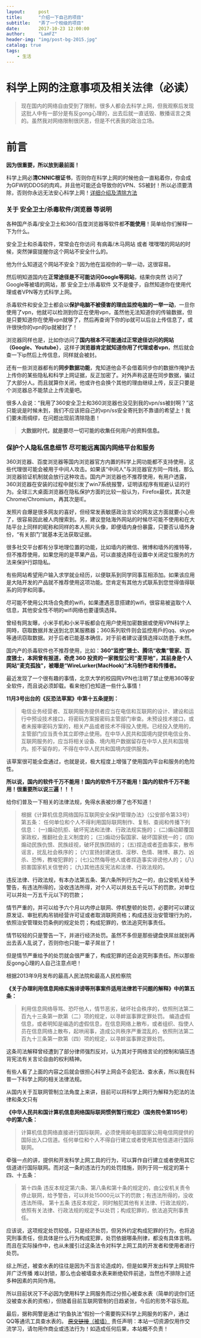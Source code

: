 ```yaml
---
layout:     post
title:      "介绍一下自己的项目"
subtitle:   "弄了一个校级的项目"
date:       2017-10-23 12:00:00
author:     "LamFZ"
header-img: "img/post-bg-2015.jpg"
catalog: true
tags:
    - 生活
---
```

# 科学上网的注意事项及相关法律（必读）
> 现在国内的网络自由受到了限制，很多人都会去科学上网，但我观察后发现这批人中有一部分是有反gong心理的，出去后就一直诋毁、散播谣言之类的。虽然我对网络限制很厌恶，但是不代表我的政治立场。

# 前言
**因为很重要，所以放到最前面！**

科学上网必**清CNNIC根证书**，否则你在科学上网的时候他会一直粘着你，你会成为GFW的DDOS的肉鸡，并且他可能还会导致你的VPN、SS被封！所以必须要清除，否则你永远无法安心科学上网！[详细介绍及清除方法](www.baidu.com)

### 关于 安全卫士/杀毒软件/浏览器 等说明
各种国产杀毒/安全卫士和360/百度浏览器等软件都**不能使用**！简单给你们解释一下为什么。

安全卫士和杀毒软件，常常会在你访问 有病毒/木马网站 或者 嘿嘿嘿的网站的时候，突然弹窗提醒你这个网站不安全什么的。

他为什么知道这个网站不安全？因为他在监视你的一举一动，这很容易。

然后明知道国内在**正常途径是不可能访问Google等网站**，结果你突然 访问了Google等被墙的网站，那 安全卫士/杀毒软件 又不是傻子，自然知道你在使用代理或者VPN等方式科学上网。

杀毒软件和安全卫士都会以**保护电脑不被侵害的理由监控电脑的一举一动**，一旦你使用了vpn，他就可以检测到你正在使用vpn，虽然他无法知道你的传输数据，但是只要知道你在使用vpn就够了，然后再查询下你的ip就可以后台上传信息了，或许很快你的vpn的ip就被封了！

浏览器同样也是，比如你访问了**国内根本不可能通过正常途径访问的网站（Google、Youtube）**，这样子**浏览器肯定就知道你用了代理或者vpn**，然后就会查一下ip然后上传信息，同样就会被封。

还有一些浏览器都有的**同步数据功能**，鬼知道他会不会借着同步你的数据作掩护去上传你的某些隐私和科学上网证据，反正加密了。对外声称这是在同步数据，骗过了大部分人。而且就算你关闭，他或许也会换个其他的理由继续上传，反正只要是个浏览器总不能禁止上传流量吧。

很多人会说：“我用了360安全卫士和360浏览器也没见到我的vpn/ss被封啊？”这只能说是时候未到，我们不应该把自己的vpn/ss安全寄托到不靠谱的希望上！我们要未雨绸缪，在问题出现前清除隐患！

> **大数据时代，就是要尽一切可能的收集任何用户的资料信息。**

### 保护个人隐私信息细节 尽可能远离国内网络平台和服务
360浏览器、百度浏览器等国内浏览器官方内置的科学上网功能都不支持使用，这些代理很可能会被用于中间人攻击。如果该“中间人”与浏览器官方同一阵线，那么浏览器验证机制就会放行这种攻击。国内产浏览器也不推荐使用，有用户透露，360浏览器在安装的过程中就引发了win7系统报警，证明该程序有规避认证的行为。全球三大桌面浏览器在隐私保护方面的比较一般认为，Firefox最优，其次是Chrome/Chromium，再其次是IE。

发照片自爆是很多网友的喜好，但经常发表敏感政治言论的网友这方面就要小心些了，很容易因此被人肉搜索到。另，建议登陆海外网站的时候尽可能不使用和在大陆平台上同样的昵称和同样的本人照片头像，即便墙内身份暴露，只要否认墙外身份，“有关部门”就基本无法获取证据。

很多社交平台都有分享地理位置的功能，比如墙内的微信、微博和墙外的推特等，但不推荐使用，如果您用的是苹果产品，可以直接选择在设置中关闭定位服务的方法来保护行踪隐私。

有些网站希望用户输入求学就业经历，以便联系到同学同事互相添加。如果该应用是大陆开发的产品就不推荐使用这项功能。您肯定有其他方式联系到您觉得值得联系的同学和同事。

尽可能不使用公共场合免费的wifi，如果遭遇恶意搭建的wifi，很容易被盗取个人信息，其他安全性不明的wifi网络也要谨慎选择。

曾经有网友曝，小米手机和小米平板都会在用户使用加密数据或使用VPN科学上网時，窃取数据并发送到北京某服務器；360系列软件则会监控用戶的qq、skype等通讯窃取数据。对于后者已能基本确信，对于前者建议谨慎选择以防患于未然。

国内产的杀毒软件也不推荐使用，比如：**360“监控”猥士、腾讯“收集”管家、百度猥士，本网曾有报道，奇虎 360 投资的一家微型公司“麦芽地”，其前身是个人网站“麦克孤独”，被曝是“WireLurker(MacHook)”木马制作者和传播者。**



最近发现了一个很有趣的事情，北京大学的校园网VPN也注明了禁止使用360等安全软件，而且说必须卸载。看来他们也知道一些什么事情！

**11月3号出台的《反恐法草案》中第十五条提到：**

> 电信业务经营者、互联网服务提供者应当在电信和互联网的设计、建设和运行中预设技术接口，将密码方案报密码主管部门审查。未预设技术接口，或者未报审密码方案的，相关产品或者技术不得投入使用。已经投入使用的，主管部门应当责令其立即停止使用。在中华人民共和国境内提供电信业务、互联网服务的，应当将相关设备、境内用户数据留存在中华人民共和国境内。拒不留存的，不得在中华人民共和国境内提供服务。

该草案很可能全盘通过，也就是说，极大程度上增强了使用国内平台和服务的危险性。

**所以说，国内的软件千万不能用！国内的软件千万不能用！国内的软件千万不能用！很重要所以说三遍！！！**

给你们普及一下相关的法律法规，免得水表被炒爆了也不知道！

>根据《计算机信息网络国际互联网安全保护管理办法》（公安部令第33号）第五条：
任何单位和个人不得利用国际联网制作、复制、查阅和传播下列信息：
(一)煽动抗拒、破坏宪法和法律、行政法规实施的；
(二)煽动颠覆国家政权，推翻社会主义制度的；
(三)煽动分裂国家、破坏国家统一的；
(四)煽动民族仇恨、民族歧视，破坏民族团结的；
(五)捏造或者歪曲事实，散布谣言，扰乱社会秩序的；
(六)宣扬封建迷信、淫秽、色情、赌博、暴力、凶杀、恐怖，教唆犯罪的；
(七)公然侮辱他人或者捏造事实诽谤他人的；
(八)损害国家机关信誉的；
(九)其他违反宪法和法律、行政法规的。

违反法律、行政法规，有本办法第五条、第六条所列行为之一的，由公安机关给予警告，有违法所得的，没收违法所得，对个人可以并处五千元以下的罚款，对单位可以并处一万五千元以下的罚款；

情节严重的，并可以给予六个月以内停止联网、停机整顿的处罚，必要时可以建议原发证、审批机构吊销经营许可证或者取消联网资格；构成违反治安管理行为的，依照治安管理处罚条例的规定处罚；构成犯罪的，依法追究刑事责任。

情节较轻的只是警告一下，并进行经济处罚。虽然不多但是那些键盘侠屌丝就别再出去丢人乱说了，否则你也只能一辈子屌丝了！

但是情节严重给予的处罚就会很严重了，构成犯罪的还会追究刑事责任。所以那些反gong心理的人自己注意点吧！

根据2013年9月发布的最高人民法院和最高人民检察院

**《关于办理利用信息网络实施诽谤等刑事案件适用法律若干问题的解释》中的第五条：**
>利用信息网络辱骂、恐吓他人，情节恶劣，破坏社会秩序的，依照刑法第二百九十三条第一款第（二）项的规定，以寻衅滋事罪定罪处罚。
编造虚假信息，或者明知是编造的虚假信息，在信息网络上散布，或者组织、指使人员在信息网络上散布，起哄闹事，造成公共秩序严重混乱的，依照刑法第二百九十三条第一款第（四）项的规定，以寻衅滋事罪定罪处罚。

这条司法解释曾经遭到了部分律师强烈反对，认为其对于网络言论的控制和镇压违背宪法有关言论自由的权利精神。

有些人看了上面的内容之后就会很担心科学上网会不会犯法、查水表，所以我在科普一下科学上网的相关法律法规。

从国内关于互联网管制立法角度上来讲，目前可以将科学上网行为解释为犯法的法律和条文只有

**《中华人民共和国计算机信息网络国际联网惯例暂行规定》（国务院令第195号）中的第六条：**
>计算机信息网络直接进行国际联网，必须使用邮电部国家公用电信网提供的国际出入口信道。任何单位和个人不得自行建立或者使用其他信道进行国际联网。

牵强一点的讲，提供和开发科学上网工具的行为，可以算作自行建立或者使用其它信道进行国际联网。而对这一条的违法行为的处罚措施，则列于同一规定的第十四、十五条：

>第十四条 违反本规定第六条、第八条和第十条的规定的，由公安机关责令停止联网，给予警告，可以并处15000元以下的罚款；有违法所得的，没收违法所得。
第十五条 违反本规定，同时触犯其他有关法律、行政法规的，依照有关法律、行政法规的规定予以处罚；构成犯罪的，依法追究刑事责任。

应该说，这项规定处罚较低，只是经济处罚，但另外约定构成犯罪的行为，也将追究刑事责任，但具体是什么行为构成犯罪，处罚依据哪条刑律，都没有具体言明。而且在实际操作中，也从未援引过这条法令对科学上网工具的开发者和使用者进行处罚。

综上所述，被查水表的往往是因为不当言论造成的，但是如果开发出科学上网软件并广泛传播 难以封锁，那么也会被墙查水表来断绝软件前途，当然也不排除上述多种因素的共同作用。

所以目前状况下不必因为使用科学上网服务而过分担心被查水表（简单的说你们还没被查水表的资格），但随着目前互联网管制的日趋紧张，今后的形势不容乐观。

最后，据称网警是通过“钓鱼执法”假扮一个需要购买科学上网服务的客户，通过QQ等通讯工具查水表的。
[~~原文链接~~（被墙）](https://doub.io/kxsw-zysx/)
责任声明：本站一切资源仅用作交流学习，请勿用作商业或违法行为！如造成任何后果，本站概不负责！
